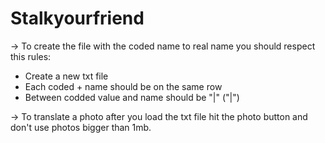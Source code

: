 # Stalkyourfriend


-> To create the file with the coded name to real name you should respect this rules:
   - Create a new txt file
   - Each coded + name should be on the same row
   - Between codded value and name should be "|" ("<CodedName>|<RealName>")
  
-> To translate a photo after you load the txt file hit the photo button and don't use photos bigger than 1mb.
